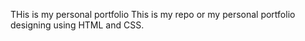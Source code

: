 THis is my personal portfolio
This is my repo or my personal portfolio designing using HTML and CSS.
